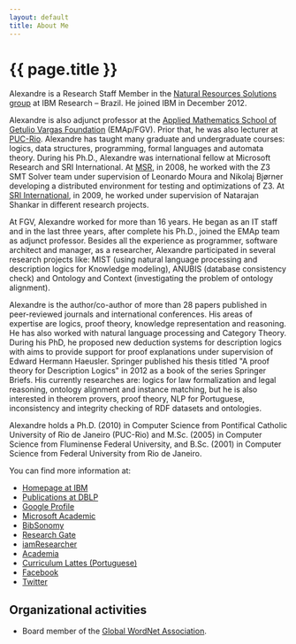 ```yaml
---
layout: default
title: About Me
---
```


{{ page.title }}
================

Alexandre is a Research Staff Member in the
[Natural Resources Solutions group](https://ibm.biz/brl-nrs) at IBM
Research – Brazil. He joined IBM in December 2012.

Alexandre is also adjunct professor at the
[Applied Mathematics School of Getulio Vargas Foundation](http://emap.fgv.br)
(EMAp/FGV). Prior that, he was also lecturer at
[PUC-Rio](http://www.inf.puc-rio.br). Alexandre has taught many
graduate and undergraduate courses: logics, data structures,
programming, formal languages and automata theory. During his Ph.D.,
Alexandre was international fellow at Microsoft Research and SRI
International. At
[MSR](http://research.microsoft.com/en-us/um/redmond/projects/z3/people.html),
in 2008, he worked with the Z3 SMT Solver team under supervision of
Leonardo Moura and Nikolaj Bjørner developing a distributed
environment for testing and optimizations of Z3. At
[SRI International](http://www.sri.com/), in 2009, he worked under
supervision of Natarajan Shankar in different research projects.

At FGV, Alexandre worked for more than 16 years. He began as an IT
staff and in the last three years, after complete his Ph.D., joined
the EMAp team as adjunct professor. Besides all the experience as
programmer, software architect and manager, as a researcher, Alexandre
participated in several research projects like: MIST (using natural
language processing and description logics for Knowledge modeling),
ANUBIS (database consistency check) and Ontology and Context
(investigating the problem of ontology alignment).

Alexandre is the author/co-author of more than 28 papers published in
peer-reviewed journals and international conferences. His areas of
expertise are logics, proof theory, knowledge representation and
reasoning. He has also worked with natural language processing and
Category Theory. During his PhD, he proposed new deduction systems for
description logics with aims to provide support for proof explanations
under supervision of Edward Hermann Haeusler. Springer published his
thesis titled "A proof theory for Description Logics" in 2012 as a
book of the series Springer Briefs. His currently researches are:
logics for law formalization and legal reasoning, ontology alignment
and instance matching, but he is also interested in theorem provers,
proof theory, NLP for Portuguese, inconsistency and integrity checking
of RDF datasets and ontologies. 

Alexandre holds a Ph.D. (2010) in Computer Science from Pontifical
Catholic University of Rio de Janeiro (PUC-Rio) and M.Sc. (2005) in
Computer Science from Fluminense Federal University, and B.Sc. (2001)
in Computer Science from Federal University from Rio de Janeiro.

You can find more information at:

 - [Homepage at IBM](http://researcher.ibm.com/person/br-alexrad)
 - [Publications at DBLP](http://www.informatik.uni-trier.de/~ley/db/indices/a-tree/r/Rademaker:Alexandre.html)
 - [Google Profile](http://scholar.google.com/citations?user=SWz6BjIAAAAJ)
 - [Microsoft Academic](http://academic.research.microsoft.com/Author/2751793)
 - [BibSonomy](http://www.bibsonomy.org/user/arademaker)
 - [Research Gate](http://www.researchgate.net/profile/Alexandre_Rademaker/)
 - [iamResearcher](http://www.iamresearcher.com/profiles/alexandre.rademaker/)
 - [Academia](http://fgv.academia.edu/AlexandreRademaker)
 - [Curriculum Lattes (Portuguese)](http://lattes.cnpq.br/0675365413696898)
 - [Facebook](http://facebook.com/alexandre.rademaker)
 - [Twitter](http://twitter.com/arademaker)
  
## Organizational activities

- Board member of the
  [Global WordNet Association](http://www.globalwordnet.org).


